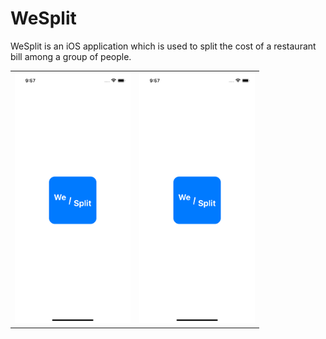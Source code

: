 
# WeSplit

<p class="font-size: 12"> WeSplit is an iOS application which is used to split the cost of a restaurant bill among a group of people. </p>

<table>
  <tr>
    <th><img src="Resources/Splash-Light.png" height=400></th>
    <th><img src="Resources/Splash-Light.png" height=400></th>
  </tr>
  </table>
